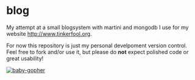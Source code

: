 blog
====

My attempt at a small blogsystem with martini and mongodb I use for my website http://www.tinkerfool.org.

For now this repository is just my personal develpoment version control.
Feel free to fork and/or use it, but please do **not** expect polished code or great usability!


[![baby-gopher](https://raw2.github.com/drnic/babygopher-site/gh-pages/images/babygopher-badge.png)](http://www.babygopher.org)
